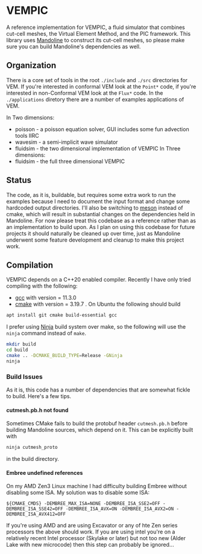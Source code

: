 # VEMPIC
A reference implementation for VEMPIC, a fluid simulator that combines cut-cell meshes, the Virtual Element Method, and the PIC framework.
This library uses [Mandoline](github.com/mtao/mandoline) to construct its cut-cell meshes, so please make sure you can build Mandoline's dependencies as well.

## Organization
There is a core set of tools in the root `./include` and `./src` directories for VEM.
If you're interested in conformal VEM look at the `Point*` code, if you're interested in non-Conformal VEM look at the `Flux*` code.
In the `./applications` diretory there are a number of examples applications of VEM.

In Two dimensions:
* poisson - a poisson equation solver, GUI includes some fun advection tools IIRC
* wavesim - a semi-implicit wave simulator
* fluidsim - the two dimensional implementation of VEMPIC
In Three dimensions:
* fluidsim - the full three dimensional VEMPIC


## Status
The code, as it is, buildable, but requires some extra work to run the examples because I need to document the input format and change some hardcoded output directories.
I'll also be switching to [meson](https://mesonbuild.com) instead of cmake, which will result in substantial changes on the dependencies held in Mandoline.
For now please treat this codebase as a reference rather than as an implementation to build upon.
As I plan on using this codebase for future projects it should naturally be cleaned up over time, just as Mandoline underwent some feature development and cleanup to make this project work.

## Compilation
VEMPIC depends on a C++20 enabled compiler.
Recently I have only tried compiling with the following:
- [gcc](https://gcc.gnu.org) with version = 11.3.0 
- [cmake](https://cmake.org) with version = 3.19.7 .
On Ubuntu the following should build
```bash
apt install git cmake build-essential gcc
```
I prefer using [Ninja](https://ninja-build.org/) build system over make, so the following will use the `ninja` command instead of `make`.


```bash
mkdir build
cd build
cmake .. -DCMAKE_BUILD_TYPE=Release -GNinja
ninja
```

### Build Issues
As it is, this code has a number of dependencies that are somewhat fickle to build.
Here's a few tips.

#### cutmesh.pb.h not found
Sometimes CMake fails to build the protobuf header `cutmesh.pb.h` before building Mandoline sources, which depend on it.
This can be explicitly built with
```bash
ninja cutmesh_proto
```
in the build directory.

#### Embree undefined references
On my AMD Zen3 Linux machine I had difficulty building Embree without disabling some ISA. My solution was to disable some ISA:
```
${CMAKE_CMDS} -DEMBREE_MAX_ISA=NONE -DEMBREE_ISA_SSE2=OFF -DEMBREE_ISA_SSE42=OFF -DEMBREE_ISA_AVX=ON -DEMBREE_ISA_AVX2=ON -DEMBREE_ISA_AVX412=OFF 
```
If you're using AMD and are using Excavator or any of hte Zen series processors the above should work.
If you are using intel you're on a relatively recent Intel processor (Skylake or later) but not too new (Alder Lake with new microcode) then this step can probably be ignored...
